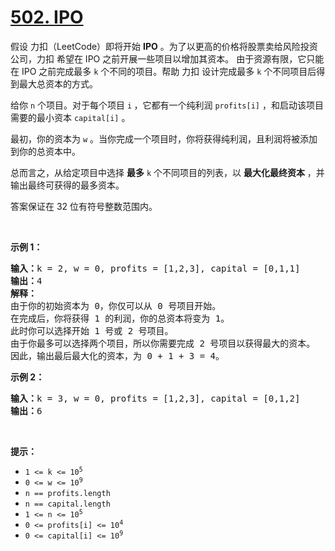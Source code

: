 # [502. IPO](https://leetcode-cn.com/problems/ipo/)

<p>假设 力扣（LeetCode）即将开始 <strong>IPO</strong> 。为了以更高的价格将股票卖给风险投资公司，力扣 希望在 IPO 之前开展一些项目以增加其资本。 由于资源有限，它只能在 IPO 之前完成最多 <code>k</code> 个不同的项目。帮助 力扣 设计完成最多 <code>k</code> 个不同项目后得到最大总资本的方式。</p>

<p>给你 <code>n</code> 个项目。对于每个项目 <code>i</code><strong> </strong>，它都有一个纯利润 <code>profits[i]</code> ，和启动该项目需要的最小资本 <code>capital[i]</code> 。</p>

<p>最初，你的资本为 <code>w</code> 。当你完成一个项目时，你将获得纯利润，且利润将被添加到你的总资本中。</p>

<p>总而言之，从给定项目中选择 <strong>最多</strong> <code>k</code> 个不同项目的列表，以 <strong>最大化最终资本</strong> ，并输出最终可获得的最多资本。</p>

<p>答案保证在 32 位有符号整数范围内。</p>

<p>&nbsp;</p>

<p><strong>示例 1：</strong></p>

<pre>
<strong>输入：</strong>k = 2, w = 0, profits = [1,2,3], capital = [0,1,1]
<strong>输出：</strong>4
<strong>解释：
</strong>由于你的初始资本为 0，你仅可以从 0 号项目开始。
在完成后，你将获得 1 的利润，你的总资本将变为 1。
此时你可以选择开始 1 号或 2 号项目。
由于你最多可以选择两个项目，所以你需要完成 2 号项目以获得最大的资本。
因此，输出最后最大化的资本，为 0 + 1 + 3 = 4。
</pre>

<p><strong>示例 2：</strong></p>

<pre>
<strong>输入：</strong>k = 3, w = 0, profits = [1,2,3], capital = [0,1,2]
<strong>输出：</strong>6
</pre>

<p>&nbsp;</p>

<p><strong>提示：</strong></p>

<ul>
	<li><code>1 &lt;= k &lt;= 10<sup>5</sup></code></li>
	<li><code>0 &lt;= w &lt;= 10<sup>9</sup></code></li>
	<li><code>n == profits.length</code></li>
	<li><code>n == capital.length</code></li>
	<li><code>1 &lt;= n &lt;= 10<sup>5</sup></code></li>
	<li><code>0 &lt;= profits[i] &lt;= 10<sup>4</sup></code></li>
	<li><code>0 &lt;= capital[i] &lt;= 10<sup>9</sup></code></li>
</ul>

